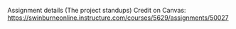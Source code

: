 Assignment details (The project standups)
Credit on Canvas: https://swinburneonline.instructure.com/courses/5629/assignments/50027
